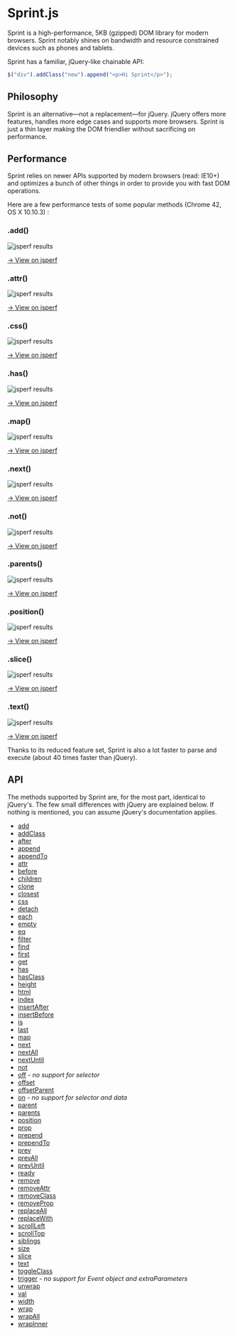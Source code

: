 # Sprint.js

Sprint is a high-performance, 5KB (gzipped) DOM library for modern browsers. Sprint notably shines on bandwidth and resource constrained devices such as phones and tablets.

Sprint has a familiar, jQuery-like chainable API:

```javascript
$("div").addClass("new").append("<p>Hi Sprint</p>");
```

## Philosophy

Sprint is an alternative—not a replacement—for jQuery. jQuery offers more features, handles more edge cases and supports more browsers. Sprint is just a thin layer making the DOM friendlier without sacrificing on performance.

## Performance

Sprint relies on newer APIs supported by modern browsers (read: IE10+) and  optimizes a bunch of other things in order to provide you with fast DOM operations.

Here are a few performance tests of some popular methods (Chrome 42, OS X 10.10.3) :

### .add()

![jsperf results](http://sprintjs.com/perf-tests/add.png)

[→ View on jsperf](http://jsperf.com/sprint-js-add)

### .attr()

![jsperf results](http://sprintjs.com/perf-tests/attr.png)

[→ View on jsperf](http://jsperf.com/sprint-js-attr)

### .css()

![jsperf results](http://sprintjs.com/perf-tests/css.png)

[→ View on jsperf](http://jsperf.com/sprintjs-css)

### .has()

![jsperf results](http://sprintjs.com/perf-tests/has.png)

[→ View on jsperf](http://jsperf.com/sprint-js-has)

### .map()

![jsperf results](http://sprintjs.com/perf-tests/map.png)

[→ View on jsperf](http://jsperf.com/sprint-js-map)

### .next()

![jsperf results](http://sprintjs.com/perf-tests/next.png)

[→ View on jsperf](http://jsperf.com/sprint-js-next)

### .not()

![jsperf results](http://sprintjs.com/perf-tests/not.png)

[→ View on jsperf](http://jsperf.com/sprint-js-not)

### .parents()

![jsperf results](http://sprintjs.com/perf-tests/parents.png)

[→ View on jsperf](http://jsperf.com/sprint-js-parents)

### .position()

![jsperf results](http://sprintjs.com/perf-tests/position.png)

[→ View on jsperf](http://jsperf.com/sprint-js-position)

### .slice()

![jsperf results](http://sprintjs.com/perf-tests/slice.png)

[→ View on jsperf](http://jsperf.com/sprint-js-slice)

### .text()

![jsperf results](http://sprintjs.com/perf-tests/text.png)

[→ View on jsperf](http://jsperf.com/sprint-js-text)

Thanks to its reduced feature set, Sprint is also a lot faster to parse and execute (about 40 times faster than jQuery).

## API

The methods supported by Sprint are, for the most part, identical to jQuery's. The few small differences with jQuery are explained below. If nothing is mentioned, you can assume jQuery's documentation applies.

* [add](http://api.jquery.com/add/)
* [addClass](http://api.jquery.com/addClass/)
* [after](http://api.jquery.com/after/)
* [append](http://api.jquery.com/append/)
* [appendTo](http://api.jquery.com/appendTo/)
* [attr](http://api.jquery.com/attr/)
* [before](http://api.jquery.com/before/)
* [children](http://api.jquery.com/children/)
* [clone](http://api.jquery.com/clone/)
* [closest](http://api.jquery.com/closest/)
* [css](http://api.jquery.com/css/)
* [detach](http://api.jquery.com/detach/)
* [each](http://api.jquery.com/each/)
* [empty](http://api.jquery.com/empty/)
* [eq](http://api.jquery.com/eq/)
* [filter](http://api.jquery.com/filter/)
* [find](http://api.jquery.com/find/)
* [first](http://api.jquery.com/first/)
* [get](http://api.jquery.com/get/)
* [has](http://api.jquery.com/has/)
* [hasClass](http://api.jquery.com/hasClass/)
* [height](http://api.jquery.com/height/)
* [html](http://api.jquery.com/html/)
* [index](http://api.jquery.com/index/)
* [insertAfter](http://api.jquery.com/insertAfter/)
* [insertBefore](http://api.jquery.com/insertBefore/)
* [is](http://api.jquery.com/is/)
* [last](http://api.jquery.com/last/)
* [map](http://api.jquery.com/map/)
* [next](http://api.jquery.com/next/)
* [nextAll](http://api.jquery.com/nextAll/)
* [nextUntil](http://api.jquery.com/nextUntil/)
* [not](http://api.jquery.com/not/)
* [off](http://api.jquery.com/off/) - _no support for selector_
* [offset](http://api.jquery.com/offset/)
* [offsetParent](http://api.jquery.com/offsetParent/)
* [on](http://api.jquery.com/on/) - _no support for selector and data_
* [parent](http://api.jquery.com/parent/)
* [parents](http://api.jquery.com/parents/)
* [position](http://api.jquery.com/position/)
* [prop](http://api.jquery.com/prop/)
* [prepend](http://api.jquery.com/prepend/)
* [prependTo](http://api.jquery.com/prependTo/)
* [prev](http://api.jquery.com/prev/)
* [prevAll](http://api.jquery.com/prevAll/)
* [prevUntil](http://api.jquery.com/prevUntil/)
* [ready](http://api.jquery.com/ready/)
* [remove](http://api.jquery.com/remove/)
* [removeAttr](http://api.jquery.com/removeAttr/)
* [removeClass](http://api.jquery.com/removeClass/)
* [removeProp](http://api.jquery.com/removeProp/)
* [replaceAll](http://api.jquery.com/replaceAll/)
* [replaceWith](http://api.jquery.com/replaceWith/)
* [scrollLeft](http://api.jquery.com/scrollLeft/)
* [scrollTop](http://api.jquery.com/scrollTop/)
* [siblings](http://api.jquery.com/siblings/)
* [size](http://api.jquery.com/size/)
* [slice](http://api.jquery.com/slice/)
* [text](http://api.jquery.com/text/)
* [toggleClass](http://api.jquery.com/toggleClass/)
* [trigger](http://api.jquery.com/trigger/) - _no support for Event object and extraParameters_
* [unwrap](http://api.jquery.com/unwrap/)
* [val](http://api.jquery.com/val/)
* [width](http://api.jquery.com/width/)
* [wrap](http://api.jquery.com/wrap/)
* [wrapAll](http://api.jquery.com/wrapAll/)
* [wrapInner](http://api.jquery.com/wrapInner/)
